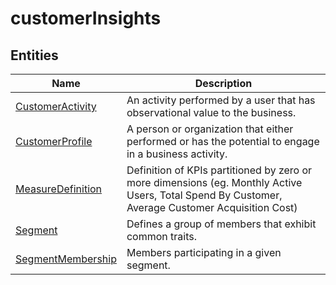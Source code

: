 
# customerInsights


## Entities

|Name|Description|
|---|---|
|[CustomerActivity](https://docs.microsoft.com/en-us/common-data-model/schema/core/applicationcommon/foundationcommon/crmcommon/solutions/customerinsights/CustomerActivity)|An activity performed by a user that has observational value to the business.  |
|[CustomerProfile](https://docs.microsoft.com/en-us/common-data-model/schema/core/applicationcommon/foundationcommon/crmcommon/solutions/customerinsights/CustomerProfile)|A person or organization that either performed or has the potential to engage in a business activity.   |
|[MeasureDefinition](https://docs.microsoft.com/en-us/common-data-model/schema/core/applicationcommon/foundationcommon/crmcommon/solutions/customerinsights/MeasureDefinition)|Definition of KPIs partitioned by zero or more dimensions (eg. Monthly Active Users, Total Spend By Customer, Average Customer Acquisition Cost)  |
|[Segment](https://docs.microsoft.com/en-us/common-data-model/schema/core/applicationcommon/foundationcommon/crmcommon/solutions/customerinsights/Segment)|Defines a group of members  that exhibit common traits.|
|[SegmentMembership](https://docs.microsoft.com/en-us/common-data-model/schema/core/applicationcommon/foundationcommon/crmcommon/solutions/customerinsights/SegmentMembership)|Members participating in a given segment.  |
